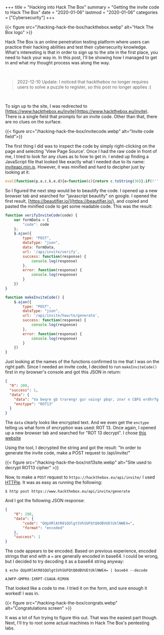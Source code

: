 +++
title = "Hacking into Hack The Box"
summary = "Getting the invite code to Hack The Box"
date = "2020-01-06"
lastmod = "2020-01-06"
categories = ["Cybersecurity"]
+++


{{< figure src="/hacking-hack-the-box/hackthebox.webp" alt="Hack The Box logo" >}}

Hack The Box is an online penetration testing platform where users can practice their hacking abilities and test their cybersecurity knowledge. What's interesting is that in order to sign up to the site in the first place, you need to hack your way in. In this post, I'll be showing how I managed to get in and what my thought process was along the way.

<br>

>2022-12-10 Update: I noticed that hackthebox no longer requires users to solve a puzzle to register, so this post no longer applies :(

<br>

To sign up to the site, I was redirected to [https://www.hackthebox.eu/invite](https://www.hackthebox.eu/invite). There is a single field that prompts for an invite code. Other than that, there are no clues on the surface.

{{< figure src="/hacking-hack-the-box/invitecode.webp" alt="Invite code field">}}

The first thing I did was to inspect the code by simply right-clicking on the page and selecting 'View Page Source'. Once I had the raw code in front of me, I tried to look for any clues as to how to get in. I ended up finding a JavaScript file that looked like exactly what I needed due to its name: [inviteapi.min.js](https://www.hackthebox.eu/js/inviteapi.min.js). However, it was minified and hard to decipher just by looking at it:

```javascript
eval(function(p,a,c,k,e,d){e=function(c){return c.toString(36)};if(!''.replace(/^/,String)){while(c--){d[c.toString(a)]=k[c]||c.toString(a)}k=[function(e){return d[e]}];e=function(){return'\\w+'};c=1};while(c--){if(k[c]){p=p.replace(new RegExp('\\b'+e(c)+'\\b','g'),k[c])}}return p}('1 i(4){h 8={"4":4};$.9({a:"7",5:"6",g:8,b:\'/d/e/n\',c:1(0){3.2(0)},f:1(0){3.2(0)}})}1 j(){$.9({a:"7",5:"6",b:\'/d/e/k/l/m\',c:1(0){3.2(0)},f:1(0){3.2(0)}})}',24,24,'response|function|log|console|code|dataType|json|POST|formData|ajax|type|url|success|api|invite|error|data|var|verifyInviteCode|makeInviteCode|how|to|generate|verify'.split('|'),0,{}))
```

So I figured the next step would be to beautify the code. I opened up a new browser tab and searched for "javascript beautify" on google. I opened the first result, [https://beautifier.io/](https://beautifier.io/), and copied and pasted the minified code to get some readable code. This was the result:

```javascript
function verifyInviteCode(code) {
    var formData = {
        "code": code
    };
    $.ajax({
        type: "POST",
        dataType: "json",
        data: formData,
        url: '/api/invite/verify',
        success: function(response) {
            console.log(response)
        },
        error: function(response) {
            console.log(response)
        }
    })
}

function makeInviteCode() {
    $.ajax({
        type: "POST",
        dataType: "json",
        url: '/api/invite/how/to/generate',
        success: function(response) {
            console.log(response)
        },
        error: function(response) {
            console.log(response)
        }
    })
}
```

Just looking at the names of the functions confirmed to me that I was on the right path. Since I needed an invite code, I decided to run `makeInviteCode()` first in my browser's console and got this JSON in return:

```json
{
  "0": 200,
  "success": 1,
  "data": {
    "data": "Va beqre gb trarengr gur vaivgr pbqr, znxr n CBFG erdhrfg gb /ncv/vaivgr/trarengr",
    "enctype": "ROT13"
  }
}
```

The `data` clearly looks like encrypted text. And we even get the `enctype` telling us what form of encryption was used: ROT 13. Once again, I opened up a new browser tab and searched for "ROT 13 decrypt". I chose [this website](https://cryptii.com/pipes/rot13-decoder)

Using the tool, I decrypted the string and got the result: "In order to generate the invite code, make a POST request to /api/invite/"

{{< figure src="/hacking-hack-the-box/rot13site.webp" alt="Site used to decrypt ROT13 cipher" >}}

Now, to make a `POST` request to `https://hackthebox.eu/api/invite/` I used [HTTPie](https://httpie.org/). It was as easy as running the following:

```
$ http post https://www.hackthebox.eu/api/invite/generate
```

And I got the following JSON response:

```json
{
    "0": 200,
    "data": {
        "code": "QUpXRlAtR01QUlgtSVhSUFQtQ0dBVUEtUklNWE4=",
        "format": "encoded"
    },
    "success": 1
}
```
The code appears to be encoded. Based on previous experience, encoded strings that end with a `=` are generally encoded in base64. I could be wrong, but I decided to try decoding it as a base64 string anyway:

```
$ echo QUpXRlAtR01QUlgtSVhSUFQtQ0dBVUEtUklNWE4= | base64 --decode

AJWFP-GMPRX-IXRPT-CGAUA-RIMXN
```

That looked like a code to me. I tried it on the form, and sure enough it worked! I was in.

{{< figure src="/hacking-hack-the-box/congrats.webp" alt="Congratulations screen" >}}

It was a lot of fun trying to figure this out. That was the easiest part though. Next, I'll try to root some actual machines in Hack The Box's pentesting labs.
